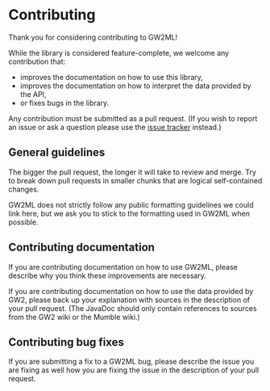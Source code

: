 # Contributing

Thank you for considering contributing to GW2ML!

While the library is considered feature-complete, we welcome any contribution
that:
- improves the documentation on how to use this library,
- improves the documentation on how to interpret the data provided by the API,
- or fixes bugs in the library.

Any contribution must be submitted as a pull request. (If you wish to report an
issue or ask a question please use the [issue tracker](https://github.com/GW2ToolBelt/GW2ML/issues)
instead.)


## General guidelines

The bigger the pull request, the longer it will take to review and merge. Try to
break down pull requests in smaller chunks that are logical self-contained
changes.

GW2ML does not strictly follow any public formatting guidelines we could link
here, but we ask you to stick to the formatting used in GW2ML when possible.


## Contributing documentation

If you are contributing documentation on how to use GW2ML, please describe why
you think these improvements are necessary.

If you are contributing documentation on how to use the data provided by GW2,
please back up your explanation with sources in the description of your pull
request. (The JavaDoc should only contain references to sources from the GW2
wiki or the Mumble wiki.)


## Contributing bug fixes

If you are submitting a fix to a GW2ML bug, please describe the issue you are
fixing as well how you are fixing the issue in the description of your pull
request.